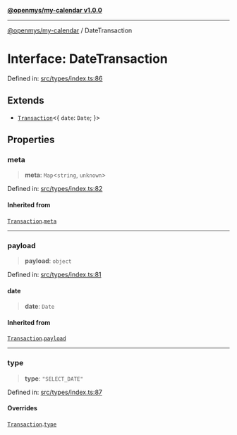 [**@openmys/my-calendar v1.0.0**](../README.md)

***

[@openmys/my-calendar](../globals.md) / DateTransaction

# Interface: DateTransaction

Defined in: [src/types/index.ts:86](https://github.com/openmys/my-calendar/blob/96ebce4306bfb6a4ab4c4297a9b422c56933c5da/src/types/index.ts#L86)

## Extends

- [`Transaction`](Transaction.md)\<\{ `date`: `Date`; \}\>

## Properties

### meta

> **meta**: `Map`\<`string`, `unknown`\>

Defined in: [src/types/index.ts:82](https://github.com/openmys/my-calendar/blob/96ebce4306bfb6a4ab4c4297a9b422c56933c5da/src/types/index.ts#L82)

#### Inherited from

[`Transaction`](Transaction.md).[`meta`](Transaction.md#meta)

***

### payload

> **payload**: `object`

Defined in: [src/types/index.ts:81](https://github.com/openmys/my-calendar/blob/96ebce4306bfb6a4ab4c4297a9b422c56933c5da/src/types/index.ts#L81)

#### date

> **date**: `Date`

#### Inherited from

[`Transaction`](Transaction.md).[`payload`](Transaction.md#payload)

***

### type

> **type**: `"SELECT_DATE"`

Defined in: [src/types/index.ts:87](https://github.com/openmys/my-calendar/blob/96ebce4306bfb6a4ab4c4297a9b422c56933c5da/src/types/index.ts#L87)

#### Overrides

[`Transaction`](Transaction.md).[`type`](Transaction.md#type)
